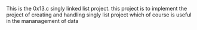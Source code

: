 This is the 0x13.c singly linked list project. this project is to implement the project of creating and handling singly list project which of course is useful in the mananagement of data 
